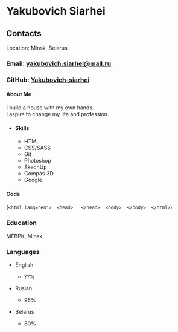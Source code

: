 # Yakubovich Siarhei

## Contacts

Location: Minsk, Belarus

### Email: yakubovich.siarhei@mail.ru

### GitHub: [Yakubovich-siarhei](https://github.com/Yakubovich-siarhei/ "Yakubovich-siarhei GitHub")

#### About Me

I build a house with my own hands.  
I aspire to change my life and profession.

* #### Skills

  * HTML
  * CSS/SASS
  * Git
  * Photoshop
  * SkechUp
  * Compas 3D
  * Google

#### Code

  (`<html lang="en">  <head>   </head>  <body>  </body>  </html>`)

### Education

 МГВРК, Minsk

### Languages

* English
  * ??%

* Rusian
  * 95%

* Belarus
  * 80%
